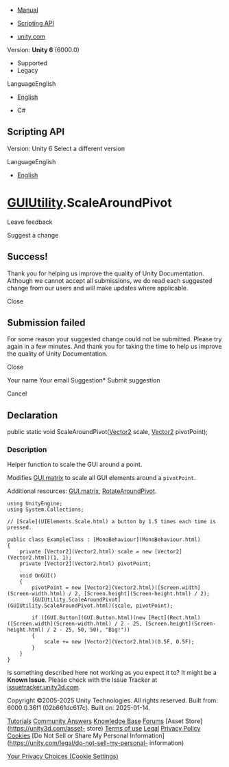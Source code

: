 [ ]()

  * [Manual](../Manual/index.html)
  * [Scripting API](../ScriptReference/index.html)

  * [unity.com](https://unity.com/)

Version: **Unity 6** (6000.0)

  * Supported
  * Legacy

LanguageEnglish

  * [English]()

  * C#

[ ](https://docs.unity3d.com)

## Scripting API

Version: Unity 6 Select a different version

LanguageEnglish

  * [English]()

#  [GUIUtility](GUIUtility.html).ScaleAroundPivot

Leave feedback

Suggest a change

## Success!

Thank you for helping us improve the quality of Unity Documentation. Although
we cannot accept all submissions, we do read each suggested change from our
users and will make updates where applicable.

Close

## Submission failed

For some reason your suggested change could not be submitted. Please <a>try
again</a> in a few minutes. And thank you for taking the time to help us
improve the quality of Unity Documentation.

Close

Your name Your email Suggestion* Submit suggestion

Cancel

[ ]()

## Declaration

public static void ScaleAroundPivot([Vector2](Vector2.html) scale,
[Vector2](Vector2.html) pivotPoint);

### Description

Helper function to scale the GUI around a point.

Modifies [GUI.matrix](GUI-matrix.html) to scale all GUI elements around a
`pivotPoint`.  
  
Additional resources: [GUI.matrix](GUI-matrix.html),
[RotateAroundPivot](GUIUtility.RotateAroundPivot.html).

    
    
    using UnityEngine;
    using System.Collections;  
      
    // [Scale](UIElements.Scale.html) a button by 1.5 times each time is pressed.  
      
    public class ExampleClass : [MonoBehaviour](MonoBehaviour.html)
    {
        private [Vector2](Vector2.html) scale = new [Vector2](Vector2.html)(1, 1);
        private [Vector2](Vector2.html) pivotPoint;  
      
        void OnGUI()
        {
            pivotPoint = new [Vector2](Vector2.html)([Screen.width](Screen-width.html) / 2, [Screen.height](Screen-height.html) / 2);
            [GUIUtility.ScaleAroundPivot](GUIUtility.ScaleAroundPivot.html)(scale, pivotPoint);  
      
            if ([GUI.Button](GUI.Button.html)(new [Rect](Rect.html)([Screen.width](Screen-width.html) / 2 - 25, [Screen.height](Screen-height.html) / 2 - 25, 50, 50), "Big!"))
            {
                scale += new [Vector2](Vector2.html)(0.5F, 0.5F);
            }
        }
    }
    

Is something described here not working as you expect it to? It might be a
**Known Issue**. Please check with the Issue Tracker at
[issuetracker.unity3d.com](https://issuetracker.unity3d.com).

Copyright ©2005-2025 Unity Technologies. All rights reserved. Built from:
6000.0.36f1 (02b661dc617c). Built on: 2025-01-14.

[Tutorials](https://unity3d.com/learn) [Community
Answers](https://answers.unity3d.com) [Knowledge
Base](https://support.unity3d.com/hc/en-us)
[Forums](https://forum.unity3d.com) [Asset Store](https://unity3d.com/asset-
store) [Terms of use](https://docs.unity3d.com/Manual/TermsOfUse.html)
[Legal](https://unity.com/legal) [Privacy
Policy](https://unity.com/legal/privacy-policy)
[Cookies](https://unity.com/legal/cookie-policy) [Do Not Sell or Share My
Personal Information](https://unity.com/legal/do-not-sell-my-personal-
information)

[Your Privacy Choices (Cookie Settings)](javascript:void\(0\);)

